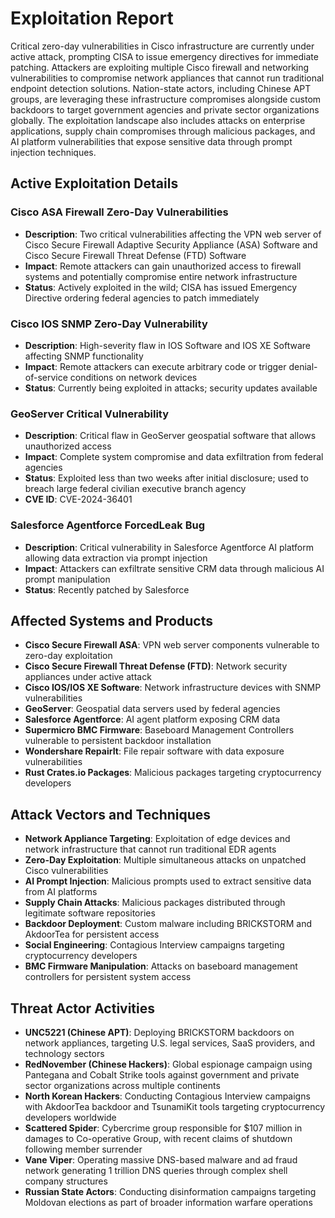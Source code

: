 # Exploitation Report

Critical zero-day vulnerabilities in Cisco infrastructure are currently under active attack, prompting CISA to issue emergency directives for immediate patching. Attackers are exploiting multiple Cisco firewall and networking vulnerabilities to compromise network appliances that cannot run traditional endpoint detection solutions. Nation-state actors, including Chinese APT groups, are leveraging these infrastructure compromises alongside custom backdoors to target government agencies and private sector organizations globally. The exploitation landscape also includes attacks on enterprise applications, supply chain compromises through malicious packages, and AI platform vulnerabilities that expose sensitive data through prompt injection techniques.

## Active Exploitation Details

### Cisco ASA Firewall Zero-Day Vulnerabilities
- **Description**: Two critical vulnerabilities affecting the VPN web server of Cisco Secure Firewall Adaptive Security Appliance (ASA) Software and Cisco Secure Firewall Threat Defense (FTD) Software
- **Impact**: Remote attackers can gain unauthorized access to firewall systems and potentially compromise entire network infrastructure
- **Status**: Actively exploited in the wild; CISA has issued Emergency Directive ordering federal agencies to patch immediately

### Cisco IOS SNMP Zero-Day Vulnerability
- **Description**: High-severity flaw in IOS Software and IOS XE Software affecting SNMP functionality
- **Impact**: Remote attackers can execute arbitrary code or trigger denial-of-service conditions on network devices
- **Status**: Currently being exploited in attacks; security updates available

### GeoServer Critical Vulnerability
- **Description**: Critical flaw in GeoServer geospatial software that allows unauthorized access
- **Impact**: Complete system compromise and data exfiltration from federal agencies
- **Status**: Exploited less than two weeks after initial disclosure; used to breach large federal civilian executive branch agency
- **CVE ID**: CVE-2024-36401

### Salesforce Agentforce ForcedLeak Bug
- **Description**: Critical vulnerability in Salesforce Agentforce AI platform allowing data extraction via prompt injection
- **Impact**: Attackers can exfiltrate sensitive CRM data through malicious AI prompt manipulation
- **Status**: Recently patched by Salesforce

## Affected Systems and Products

- **Cisco Secure Firewall ASA**: VPN web server components vulnerable to zero-day exploitation
- **Cisco Secure Firewall Threat Defense (FTD)**: Network security appliances under active attack
- **Cisco IOS/IOS XE Software**: Network infrastructure devices with SNMP vulnerabilities
- **GeoServer**: Geospatial data servers used by federal agencies
- **Salesforce Agentforce**: AI agent platform exposing CRM data
- **Supermicro BMC Firmware**: Baseboard Management Controllers vulnerable to persistent backdoor installation
- **Wondershare RepairIt**: File repair software with data exposure vulnerabilities
- **Rust Crates.io Packages**: Malicious packages targeting cryptocurrency developers

## Attack Vectors and Techniques

- **Network Appliance Targeting**: Exploitation of edge devices and network infrastructure that cannot run traditional EDR agents
- **Zero-Day Exploitation**: Multiple simultaneous attacks on unpatched Cisco vulnerabilities
- **AI Prompt Injection**: Malicious prompts used to extract sensitive data from AI platforms
- **Supply Chain Attacks**: Malicious packages distributed through legitimate software repositories
- **Backdoor Deployment**: Custom malware including BRICKSTORM and AkdoorTea for persistent access
- **Social Engineering**: Contagious Interview campaigns targeting cryptocurrency developers
- **BMC Firmware Manipulation**: Attacks on baseboard management controllers for persistent system access

## Threat Actor Activities

- **UNC5221 (Chinese APT)**: Deploying BRICKSTORM backdoors on network appliances, targeting U.S. legal services, SaaS providers, and technology sectors
- **RedNovember (Chinese Hackers)**: Global espionage campaign using Pantegana and Cobalt Strike tools against government and private sector organizations across multiple continents
- **North Korean Hackers**: Conducting Contagious Interview campaigns with AkdoorTea backdoor and TsunamiKit tools targeting cryptocurrency developers worldwide
- **Scattered Spider**: Cybercrime group responsible for $107 million in damages to Co-operative Group, with recent claims of shutdown following member surrender
- **Vane Viper**: Operating massive DNS-based malware and ad fraud network generating 1 trillion DNS queries through complex shell company structures
- **Russian State Actors**: Conducting disinformation campaigns targeting Moldovan elections as part of broader information warfare operations